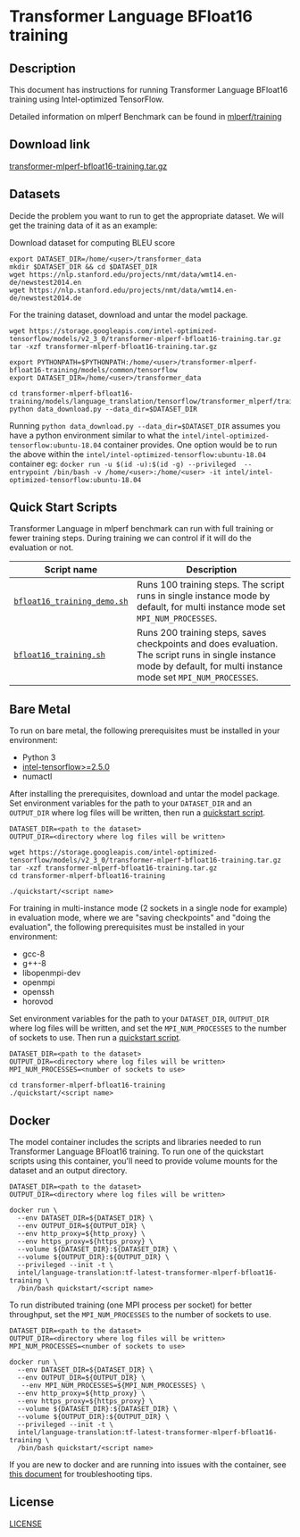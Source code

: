 <!--- 0. Title -->
# Transformer Language BFloat16 training

<!-- 10. Description -->
## Description

This document has instructions for running Transformer Language BFloat16 training using
Intel-optimized TensorFlow.

Detailed information on mlperf Benchmark can be found in [mlperf/training](https://github.com/mlperf/training/tree/master/translation/tensorflow/transformer)

<!--- 20. Download link -->
## Download link

[transformer-mlperf-bfloat16-training.tar.gz](https://storage.googleapis.com/intel-optimized-tensorflow/models/v2_3_0/transformer-mlperf-bfloat16-training.tar.gz)

<!--- 30. Datasets -->
## Datasets

Decide the problem you want to run to get the appropriate dataset.
We will get the training data of it as an example:

Download dataset for computing BLEU score
```
export DATASET_DIR=/home/<user>/transformer_data
mkdir $DATASET_DIR && cd $DATASET_DIR
wget https://nlp.stanford.edu/projects/nmt/data/wmt14.en-de/newstest2014.en
wget https://nlp.stanford.edu/projects/nmt/data/wmt14.en-de/newstest2014.de
```

For the training dataset, download and untar the model package.    
```
wget https://storage.googleapis.com/intel-optimized-tensorflow/models/v2_3_0/transformer-mlperf-bfloat16-training.tar.gz
tar -xzf transformer-mlperf-bfloat16-training.tar.gz

export PYTHONPATH=$PYTHONPATH:/home/<user>/transformer-mlperf-bfloat16-training/models/common/tensorflow
export DATASET_DIR=/home/<user>/transformer_data
    
cd transformer-mlperf-bfloat16-training/models/language_translation/tensorflow/transformer_mlperf/training/bfloat16/transformer
python data_download.py --data_dir=$DATASET_DIR
```

Running `python data_download.py --data_dir=$DATASET_DIR` assumes you have a python environment similar to what the `intel/intel-optimized-tensorflow:ubuntu-18.04` container provides. One option would be to run the above within the `intel/intel-optimized-tensorflow:ubuntu-18.04` container eg: `docker run -u $(id -u):$(id -g) --privileged  --entrypoint /bin/bash -v /home/<user>:/home/<user> -it intel/intel-optimized-tensorflow:ubuntu-18.04`



<!--- 40. Quick Start Scripts -->
## Quick Start Scripts

Transformer Language in mlperf benchmark can run with full training or
fewer training steps. During training we can control if it will do the evaluation
or not.

| Script name | Description |
|-------------|-------------|
| [`bfloat16_training_demo.sh`](/quickstart/language_translation/tensorflow/transformer_mlperf/training/cpu/bfloat16/bfloat16_training_demo.sh) | Runs 100 training steps. The script runs in single instance mode by default, for multi instance mode set `MPI_NUM_PROCESSES`. |
| [`bfloat16_training.sh`](/quickstart/language_translation/tensorflow/transformer_mlperf/training/cpu/bfloat16/bfloat16_training.sh) | Runs 200 training steps, saves checkpoints and does evaluation. The script runs in single instance mode by default, for multi instance mode set `MPI_NUM_PROCESSES`. |

<!--- 50. Bare Metal -->
## Bare Metal

To run on bare metal, the following prerequisites must be installed in your environment:
* Python 3
* [intel-tensorflow>=2.5.0](https://pypi.org/project/intel-tensorflow/)
* numactl

After installing the prerequisites, download and untar the model package.
Set environment variables for the path to your `DATASET_DIR` and an
`OUTPUT_DIR` where log files will be written, then run a 
[quickstart script](#quick-start-scripts). 

```
DATASET_DIR=<path to the dataset>
OUTPUT_DIR=<directory where log files will be written>

wget https://storage.googleapis.com/intel-optimized-tensorflow/models/v2_3_0/transformer-mlperf-bfloat16-training.tar.gz
tar -xzf transformer-mlperf-bfloat16-training.tar.gz
cd transformer-mlperf-bfloat16-training

./quickstart/<script name>
```

For training in multi-instance mode (2 sockets in a single node for example) in evaluation mode,
where we are "saving checkpoints" and "doing the evaluation", the following prerequisites must be installed in your environment:
* gcc-8
* g++-8
* libopenmpi-dev
* openmpi
* openssh
* horovod

Set environment variables for the path to your `DATASET_DIR`, 
`OUTPUT_DIR` where log files will be written, and set the 
`MPI_NUM_PROCESSES` to the number of sockets to use. Then run a
[quickstart script](#quick-start-scripts).

```
DATASET_DIR=<path to the dataset>
OUTPUT_DIR=<directory where log files will be written>
MPI_NUM_PROCESSES=<number of sockets to use>

cd transformer-mlperf-bfloat16-training
./quickstart/<script name>
```


<!--- 60. Docker -->
## Docker

The model container includes the scripts and libraries needed to run 
Transformer Language BFloat16 training. To run one of the quickstart scripts 
using this container, you'll need to provide volume mounts for the dataset 
and an output directory.

```
DATASET_DIR=<path to the dataset>
OUTPUT_DIR=<directory where log files will be written>

docker run \
  --env DATASET_DIR=${DATASET_DIR} \
  --env OUTPUT_DIR=${OUTPUT_DIR} \
  --env http_proxy=${http_proxy} \
  --env https_proxy=${https_proxy} \
  --volume ${DATASET_DIR}:${DATASET_DIR} \
  --volume ${OUTPUT_DIR}:${OUTPUT_DIR} \
  --privileged --init -t \
  intel/language-translation:tf-latest-transformer-mlperf-bfloat16-training \
  /bin/bash quickstart/<script name>
```

To run distributed training (one MPI process per socket) for better throughput,
set the `MPI_NUM_PROCESSES` to the number of sockets to use.

```
DATASET_DIR=<path to the dataset>
OUTPUT_DIR=<directory where log files will be written>
MPI_NUM_PROCESSES=<number of sockets to use>

docker run \
  --env DATASET_DIR=${DATASET_DIR} \
  --env OUTPUT_DIR=${OUTPUT_DIR} \
   --env MPI_NUM_PROCESSES=${MPI_NUM_PROCESSES} \
  --env http_proxy=${http_proxy} \
  --env https_proxy=${https_proxy} \
  --volume ${DATASET_DIR}:${DATASET_DIR} \
  --volume ${OUTPUT_DIR}:${OUTPUT_DIR} \
  --privileged --init -t \
  intel/language-translation:tf-latest-transformer-mlperf-bfloat16-training \
  /bin/bash quickstart/<script name>
```

If you are new to docker and are running into issues with the container,
see [this document](https://github.com/IntelAI/models/tree/master/docs/general/docker.md)
for troubleshooting tips.

<!--- 80. License -->
## License

[LICENSE](/LICENSE)

